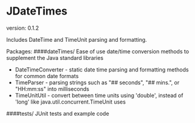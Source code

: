 JDateTimes
==========
version: 0.1.2

Includes DateTime and TimeUnit parsing and formatting.

Packages:
####dateTimes/
Ease of use date/time conversion methods to supplement the Java standard libraries
  * DateTimeConverter - static date time parsing and formatting methods for common date formats
  * TimeParser - parsing strings such as "## seconds", "## mins.", or "HH:mm:ss" into milliseconds
  * TimeUnitUtil - convert between time units using 'double', instead of 'long' like java.util.concurrent.TimeUnit uses

####tests/
JUnit tests and example code
